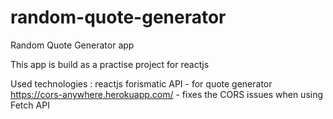 # random-quote-generator
Random Quote Generator app

This app is build as a practise project for reactjs

Used technologies :
  reactjs
  forismatic API - for quote generator
  https://cors-anywhere.herokuapp.com/ - fixes the CORS issues when using Fetch API
